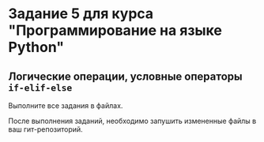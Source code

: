 # Задание 5 для курса "Программирование на языке Python"

## Логические операции, условные операторы `if-elif-else`

Выполните все задания в файлах. 

После выполнения заданий, необходимо запушить измененные файлы в ваш гит-репозиторий.